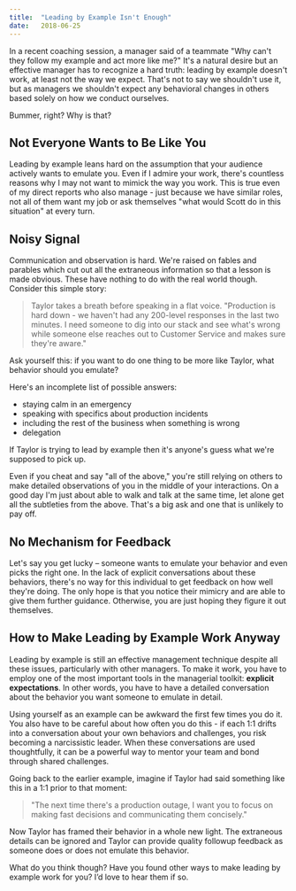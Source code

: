 ```yaml
---
title:  "Leading by Example Isn't Enough"
date:   2018-06-25
---
```


In a recent coaching session, a manager said of a teammate "Why can't they follow my example and act more like me?" It's a natural desire but an effective manager has to recognize a hard truth: leading by example doesn't work, at least not the way we expect. That's not to say we shouldn't use it, but as managers we shouldn't expect any behavioral changes in others based solely on how we conduct ourselves.

Bummer, right? Why is that?

## Not Everyone Wants to Be Like You

Leading by example leans hard on the assumption that your audience actively wants to emulate you. Even if I admire your work, there's countless reasons why I may not want to mimick the way you work. This is true even of my direct reports who also manage - just because we have similar roles, not all of them want my job or ask themselves "what would Scott do in this situation" at every turn.

## Noisy Signal

Communication and observation is hard. We're raised on fables and parables which cut out all the extraneous information so that a lesson is made obvious. These have nothing to do with the real world though. Consider this simple story:

> Taylor takes a breath before speaking in a flat voice. "Production is hard down - we haven't had any 200-level responses in the last two minutes. I need someone to dig into our stack and see what's wrong while someone else reaches out to Customer Service and makes sure they're aware."

Ask yourself this: if you want to do one thing to be more like Taylor, what behavior should you emulate?

Here's an incomplete list of possible answers:

* staying calm in an emergency
* speaking with specifics about production incidents
* including the rest of the business when something is wrong
* delegation

If Taylor is trying to lead by example then it's anyone's guess what we're supposed to pick up.

Even if you cheat and say "all of the above," you're still relying on others to make detailed observations of you in the middle of your interactions. On a good day I'm just about able to walk and talk at the same time, let alone get all the subtleties from the above. That's a big ask and one that is unlikely to pay off.

## No Mechanism for Feedback

Let's say you get lucky – someone wants to emulate your behavior and even picks the right one. In the lack of explicit conversations about these behaviors, there's no way for this individual to get feedback on how well they're doing. The only hope is that you notice their mimicry and are able to give them further guidance. Otherwise, you are just hoping they figure it out themselves.

## How to Make Leading by Example Work Anyway

Leading by example is still an effective management technique despite all these issues, particularly with other managers. To make it work, you have to employ one of the most important tools in the managerial toolkit: **explicit expectations**. In other words, you have to have a detailed conversation about the behavior you want someone to emulate in detail.

Using yourself as an example can be awkward the first few times you do it. You also have to be careful about how often you do this - if each 1:1 drifts into a conversation about your own behaviors and challenges, you risk becoming a narcissistic leader. When these conversations are used thoughtfully, it can be a powerful way to mentor your team and bond through shared challenges.

Going back to the earlier example, imagine if Taylor had said something like this in a 1:1 prior to that moment:

> "The next time there's a production outage, I want you to focus on making fast decisions and communicating them concisely."

Now Taylor has framed their behavior in a whole new light. The extraneous details can be ignored and Taylor can provide quality followup feedback as someone does or does not emulate this behavior.

What do you think though? Have you found other ways to make leading by example work for you? I’d love to hear them if so.